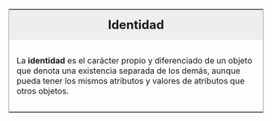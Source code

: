 <table id="card">
    <tr>
        <td align="center">
            <h2>Identidad</h2>
        </td>
    </tr>
    <tr>
        <td>
            <p>La <b>identidad</b> es el carácter propio y diferenciado de un objeto que denota una existencia separada de los demás, aunque pueda tener los mismos atributos y valores de atributos que otros objetos.</p>
        </td>
    </tr>
</table>

<style>
    #card {
        margin-top: 20px;
        border: 1px solid #999;
    }
    #card h2 {
        margin: 0;
    }
    #card tr:first-child {
        background: #eee;
    }
    #card td {
        padding: 15px;
    }
</style>
